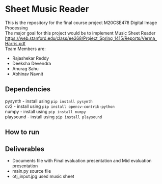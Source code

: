 # Sheet Music Reader 
This is the repository for the final course project M20CSE478 Digital Image Processing\
The major goal for this project would be to implement Music Sheet Reader https://web.stanford.edu/class/ee368/Project_Spring_1415/Reports/Verma_Harris.pdf  \
Team Members are:
- Rajashekar Reddy
- Deeksha Devendra
- Anurag Sahu
- Abhinav Navnit

## Dependencies 
pysynth - install using `pip install pysynth`   \
cv2 - install using `pip install opencv-contrib-python` \
numpy - install using `pip install numpy` \
playsound - install using `pip install playsound`

## How to run


## Deliverables
- Documents file with Final evaluation presentation and Mid evaluation presentation
- main.py source file
- otj_input.jpg used music sheet
